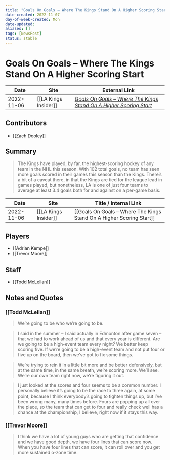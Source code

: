 ```yaml
---
title: "Goals On Goals – Where The Kings Stand On A Higher Scoring Start"
date-created: 2022-11-07
day-of-week-created: Mon
date-updated: 
aliases: []
tags: [NewsPost]
status: stable
---
```


# Goals On Goals – Where The Kings Stand On A Higher Scoring Start

| Date       | Site | External Link                                                                                                                                                               |
| ---------- | ---- | --------------------------------------------------------------------------------------------------------------------------------------------------------------------------- |
| 2022-11-06 | [[LA Kings Insider]]     | [*Goals On Goals – Where The Kings Stand On A Higher Scoring Start*](https://lakingsinsider.com/2022/11/06/goals-on-goals-where-the-kings-stand-on-a-higher-scoring-start/) |

## Contributors
- [[Zach Dooley]]

## Summary
> The Kings have played, by far, the highest-scoring hockey of any team in the NHL this season. With 102 total goals, no team has seen more goals scored in their games this season than the Kings. There’s a bit of a caveat there, in that the Kings are tied for the league lead in games played, but nonetheless, LA is one of just four teams to average at least 3.4 goals both for and against on a per-game basis.

| Date | Site | Title / Internal Link | 
| ---- | ---- | --------------------- |
| 2022-11-06 | [[LA Kings Insider]]    | [[Goals On Goals – Where The Kings Stand On A Higher Scoring Start]] | 

## Players
- [[Adrian Kempe]]
- [[Trevor Moore]]

## Staff
- [[Todd McLellan]]

## Notes and Quotes
### [[Todd McLellan]]
> We’re going to be who we’re going to be.

> I said in the summer – I said actually in Edmonton after game seven – that we had to work ahead of us and that every year is different. Are we going to be a high-event team every night? We better keep scoring five. If we’re going to be a high-event team and not put four or five up on the board, then we’ve got to fix some things.

> We’re trying to rein it in a little bit more and be better defensively, but at the same time, in the same breath, we’re scoring more. We’ll see. We’re our own team right now, we’re figuring it out.

> I just looked at the scores and four seems to be a common number. I personally believe it’s going to be the race to three again, at some point, because I think everybody’s going to tighten things up, but I’ve been wrong many, many times before. Fours are popping up all over the place, so the team that can get to four and really check well has a chance at the championship, I believe, right now if it stays this way.

### [[Trevor Moore]]
> I think we have a lot of young guys who are getting that confidence and we have good depth, we have four lines that can score now. When you have four lines that can score, it can roll over and you get more sustained o-zone time.